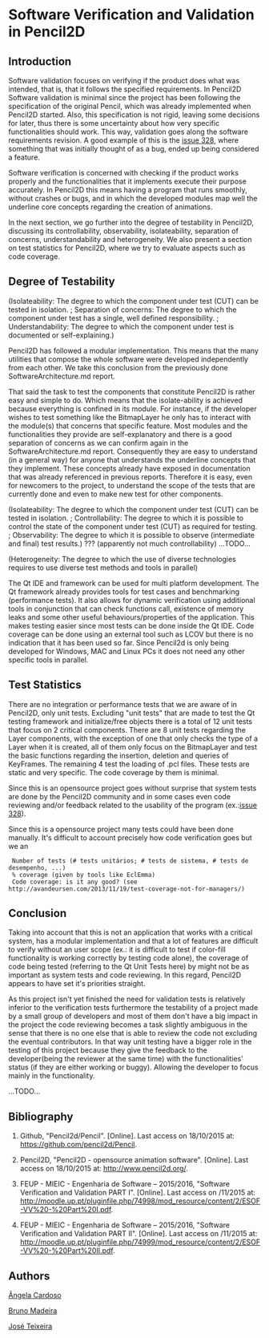 # Software Verification and Validation in Pencil2D

## Introduction

Software validation focuses on verifying if the product does what was intended, that is, that it follows the specified requirements. In Pencil2D Software validation is minimal since the project has been following the specification of the original Pencil, which was already implemented when Pencil2D started. Also, this specification is not rigid, leaving some decisions for later, thus there is some uncertainty about how very specific functionalities should work. This way, validation goes along the software requirements revision. A good example of this is the [issue 328](https://github.com/pencil2d/pencil/issues/328), where something that was initially thought of as a bug, ended up being considered a feature.

Software verification is concerned with checking if the product works properly and the functionalities that it implements execute their purpose accurately. In Pencil2D this means having a program that runs smoothly, without crashes or bugs, and in which the developed modules map well the underline core concepts regarding the creation of animations.
 
In the next section, we go further into the degree of testability in Pencil2D, discussing its controllability, observability, isolateability, separation of concerns, understandability and heterogeneity. We also present a section on test statistics for Pencil2D, where we try to evaluate aspects such as code coverage.

##  Degree of Testability

(Isolateability: The degree to which the component under test (CUT) can be tested in isolation.
; Separation of concerns: The degree to which the component under test has a single, well defined responsibility.
; Understandability: The degree to which the component under test is documented or self-explaining.)

Pencil2D has followed a modular implementation. This means that the many utilities that compose the whole software were
developed independently from each other. We take this conclusion from the previously done SoftwareArchitecture.md report. 

That said the task to test the components that constitute Pencil2D is rather easy and simple to do. Which means that the
isolate-ability is achieved because everything is confined in its module. For instance, if the developer wishes to test
something like the BitmapLayer he only has to interact with the module(s) that concerns that specific feature.
 Most modules and the functionalities they provide are self-explanatory and there is a good separation of concerns as we can confirm again in the SoftwareArchitecture.md report.
 Consequently they are easy to understand (in a general way) for anyone that understands the underline concepts that they implement.
 These concepts already have exposed in documentation that was already referenced in previous reports. Therefore it is easy, even for newcomers to the project, to understand the scope of the tests that are currently
 done and even to make new test for other components.

(Isolateability: The degree to which the component under test (CUT) can be tested in isolation.
; Controllability: The degree to which it is possible to control the state of the component under test (CUT) as required for testing.
; Observability: The degree to which it is possible to observe (intermediate and final) test results.)
??? (apparently not  much controllability) 
...TODO...

(Heterogeneity: The degree to which the use of diverse technologies requires to use diverse test methods and tools in parallel)

The Qt IDE and framework can be used for multi platform development.
 The Qt framework already provides tools for test cases and benchmarking (performance tests). It also allows for dynamic verification using additional tools in conjunction that can check
 functions call, existence of memory leaks and some other useful behaviours/properties of the application. 
 This makes testing easier since most tests can be done inside the Qt IDE.
 Code coverage can be done using an external tool such as LCOV but there is no indication that it has been used so far.
 Since Pencil2d is only being developed for Windows, MAC and Linux PCs it does not need any other specific tools in parallel.

## Test Statistics

There are no integration or performance tests that we are aware of in Pencil2D, only unit tests.
Excluding "unit tests" that are made to test the Qt testing framework and initialize/free objects there is a total of 12 unit tests that focus on 2 critical components.
 There are 8 unit tests regarding the Layer components, with the exception of one that only checks the type of a Layer when it is created, all of them only
 focus on the BitmapLayer and test the basic functions regarding the insertion, deletion and queries of KeyFrames.
 The remaining 4 test the loading of .pcl files.
 These tests are static and very specific. The code coverage by them is minimal.

Since this is an opensource project goes without surprise that system tests are done by the Pencil2D community and in some cases even code reviewing and/or feedback related to the usability of the program
 (ex.:[issue 328](https://github.com/pencil2d/pencil/issues/328)).  
 
 
Since this is a opensource project many tests could have been done manually. It's difficult to account precisely how code verification goes but we an 
 
     Number of tests (# tests unitários; # tests de sistema, # tests de desempenho, ...)
     % coverage (given by tools like EclEmma)
     Code coverage: is it any good? (see http://avandeursen.com/2013/11/19/test-coverage-not-for-managers/)

## Conclusion

Taking into account that this is not an application that works with a critical system, has a modular implementation and that a lot of features are difficult to verify without an user scope
 (ex.: it is difficult to test if color-fill functionality is working correctly by testing code alone), the coverage of code being tested (referring to the Qt Unit Tests here) by might not be as important as
  system tests and code reviewing. In this regard, Pencil2D appears to have set it's priorities straight. 
  
  As this project isn't yet finished the need for validation tests is relatively inferior to the verification tests furthermore the testability of a project made by a small group of developers and most of them don't have a big impact in the project the code reviewing becomes a task slightly ambiguous in the sense that there is no one else that is able to review the code not excluding the eventual contributors. In that way unit testing have a bigger role in the testing of this project because they give the feedback to the developer(being the reviewer at the same time) with the functionalities' status (if they are either working or buggy). Allowing the developer to focus mainly in the functionality.
  
  ...TODO...

## Bibliography

1. Github, "Pencil2d/Pencil". [Online].
Last access on 18/10/2015 at: https://github.com/pencil2d/Pencil.

2. Pencil2D, "Pencil2D - opensource animation software". [Online].
Last access on 18/10/2015 at:  http://www.pencil2d.org/.

3. FEUP - MIEIC - Engenharia de Software – 2015/2016, "Software Verification and Validation PART I". [Online].
Last access on /11/2015 at: http://moodle.up.pt/pluginfile.php/74998/mod_resource/content/2/ESOF-VV%20-%20Part%20I.pdf.

4. FEUP - MIEIC - Engenharia de Software – 2015/2016, "Software Verification and Validation PART II". [Online].
Last access on /11/2015 at: http://moodle.up.pt/pluginfile.php/74999/mod_resource/content/2/ESOF-VV%20-%20Part%20II.pdf.

## Authors

[Ângela Cardoso](mailto:angela.cardoso@fc.up.pt)

[Bruno Madeira](mailto:up201306619@fe.up.pt)

[José Teixeira](mailto:up201303930@fe.up.pt)
